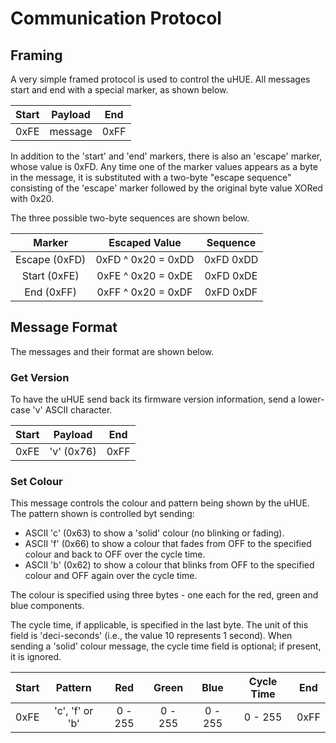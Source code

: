 # Communication Protocol

## Framing
A very simple framed protocol is used to control the uHUE. All messages start and end with a special marker, as shown below.

Start |  Payload  |  End  
:----:|:---------:|:-----:
0xFE  |  message  |  0xFF

In addition to the 'start' and 'end' markers, there is also an 'escape' marker, whose value is 0xFD. Any time one of the marker values appears as a byte in the message, it is substituted with a two-byte "escape sequence" consisting of the 'escape' marker followed by the original byte value XORed with 0x20.

The three possible two-byte sequences are shown below.

Marker        |    Escaped Value    | Sequence
:------------:|:-------------------:|:---------:
Escape (0xFD) |  0xFD ^ 0x20 = 0xDD | 0xFD 0xDD
Start (0xFE)  |  0xFE ^ 0x20 = 0xDE | 0xFD 0xDE
End (0xFF)    |  0xFF ^ 0x20 = 0xDF | 0xFD 0xDF

## Message Format
The messages and their format are shown below.

### Get Version
To have the uHUE send back its firmware version information, send a lower-case 'v' ASCII character.

Start |  Payload   |  End  
:----:|:----------:|:-----:
0xFE  | 'v' (0x76) | 0xFF

### Set Colour
This message controls the colour and pattern being shown by the uHUE. The pattern shown is controlled byt sending:
- ASCII 'c' (0x63) to show a 'solid' colour (no blinking or fading).
- ASCII 'f' (0x66) to show a colour that fades from OFF to the specified colour and back to OFF over the cycle time.
- ASCII 'b' (0x62) to show a colour that blinks from OFF to the specified colour and OFF again over the cycle time.

The colour is specified using three bytes - one each for the red, green and blue components.

The cycle time, if applicable, is specified in the last byte. The unit of this field is 'deci-seconds' (i.e., the value 10 represents 1 second). When sending a 'solid' colour message, the cycle time field is optional; if present, it is ignored.

Start |  Pattern        | Red     | Green   | Blue    | Cycle Time |  End  
:----:|:---------------:|:-------:|:-------:|:-------:|:----------:|:-----:
0xFE  | 'c', 'f' or 'b' | 0 - 255 | 0 - 255 | 0 - 255 | 0 - 255 | 0xFF
